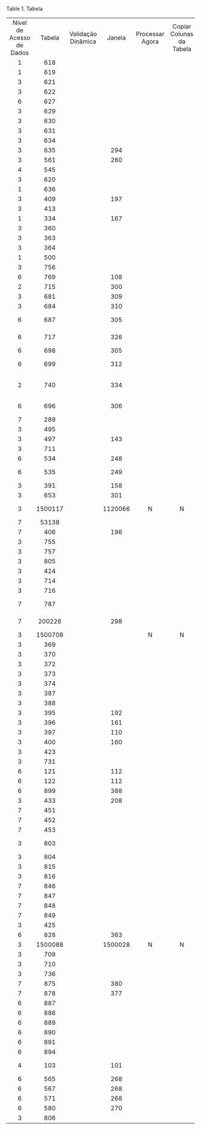 <div id="d81740e1" class="table">

<div class="table-title">

Table 1. Tabela

</div>

<div class="table-contents">

|                          |         |                    |         |                 |                          |                           |              |                                                       |                  |                  |                 |                           |                                         |                      |             |                      |        |           |                                       |              |                 |                     |                                 |
| :----------------------: | :-----: | :----------------: | :-----: | :-------------: | :----------------------: | :-----------------------: | :----------: | :---------------------------------------------------: | :--------------: | :--------------: | :-------------: | :-----------------------: | :-------------------------------------: | :------------------: | :---------: | :------------------: | :----: | :-------: | :-----------------------------------: | :----------: | :-------------: | :-----------------: | :-----------------------------: |
| Nível de Acesso de Dados | Tabela  | Validação Dinâmica | Janela  | Processar Agora | Copiar Colunas da Tabela | Copy Components From View | Excluir View |                       Descrição                       | Tipo de Entidade | Comentário/Ajuda | Importar Tabela | Mantido Centralizadamente | Gerenciamento do Registro de Alterações | Registros Excluíveis | Alto Volume | Segurança Habilitada | Exibir | Seqüência |                 Nome                  | Janela de PC | Processar Agora | Lista de Replicação |      Nome da Tabela no BD       |
|            1             |   618   |                    |         |                 |                          |                           |              |                  Project Print View                   |        D         |                  |                 |           true            |                  false                  |         true         |    false    |        false         |  true  |    150    |         C\_Project\_Header\_v         |              |                 |          L          |      C\_Project\_Header\_v      |
|            1             |   619   |                    |         |                 |                          |                           |              |                  Project Print View                   |        D         |                  |                 |           true            |                  false                  |         true         |    false    |        false         |  true  |    150    |        C\_Project\_Details\_v         |              |                 |          L          |     C\_Project\_Details\_v      |
|            3             |   621   |                    |         |                 |                          |                           |              |                                                       |        D         |                  |                 |           true            |                  false                  |        false         |    false    |        false         |  true  |    150    |            Asset Delivery             |              |                 |          L          |       RV\_Asset\_Delivery       |
|            3             |   622   |                    |         |                 |                          |                           |              |                                                       |        D         |                  |                 |           true            |                  false                  |        false         |    false    |        false         |  true  |    150    |            Asset Customer             |              |                 |          L          |       RV\_Asset\_Customer       |
|            6             |   627   |                    |         |                 |                          |                           |              |                                                       |        D         |                  |                 |           true            |                  false                  |         true         |    false    |        false         | false  |    145    |          AD\_Private\_Access          |              |                 |          L          |       AD\_Private\_Access       |
|            3             |   629   |                    |         |                 |                          |                           |              |                                                       |        D         |                  |                 |           true            |                  false                  |        false         |    false    |        false         |  true  |    150    |            Mat Transaction            |              |                 |          L          |         RV\_Transaction         |
|            3             |   630   |                    |         |                 |                          |                           |              |                                                       |        D         |                  |                 |           true            |                  false                  |        false         |    false    |        false         |  true  |    150    |           Warehouse Storage           |              |                 |          L          |           RV\_Storage           |
|            3             |   631   |                    |         |                 |                          |                           |              |                                                       |        D         |                  |                 |           true            |                  false                  |         true         |    false    |        false         | false  |    145    |               T\_Aging                |              |                 |          L          |            T\_Aging             |
|            3             |   634   |                    |         |                 |                          |                           |              |                    Click by Month                     |        D         |                  |                 |           true            |                  false                  |        false         |    false    |        false         |  true  |    150    |              Click Month              |              |                 |          L          |        RV\_Click\_Month         |
|            3             |   635   |                    |   294   |                 |                          |                           |              |                                                       |        D         |                  |                 |           true            |                  false                  |        false         |    false    |        false         |  true  |    150    |              Not Posted               |              |                 |          L          |          RV\_UnPosted           |
|            3             |   561   |                    |   260   |                 |                          |                           |              |                                                       |        D         |                  |                 |           true            |                  false                  |         true         |    false    |        false         | false  |    145    |         M\_AttributeInstance          |              |                 |          L          |      M\_AttributeInstance       |
|            4             |   545   |                    |         |                 |                          |                           |              |                                                       |        D         |                  |                 |           true            |                  false                  |         true         |    false    |        false         | false  |    145    |          T\_ReportStatement           |              |                 |          L          |       T\_ReportStatement        |
|            3             |   620   |                    |         |                 |                          |                           |              |                                                       |        D         |                  |                 |           true            |                  false                  |        false         |    false    |        false         |  true  |    150    |             Project Cycle             |              |                 |          L          |        RV\_ProjectCycle         |
|            1             |   636   |                    |         |                 |                          |                           |              |                                                       |        D         |                  |                 |           true            |                  false                  |         true         |    false    |        false         | false  |    145    |       M\_TransactionAllocation        |              |                 |          L          |    M\_TransactionAllocation     |
|            3             |   409   |                    |   197   |                 |                          |                           |              |                                                       |        D         |                  |                 |           true            |                  false                  |        false         |    false    |        false         | false  |    145    |           C\_CashBook\_Acct           |              |                 |          L          |        C\_CashBook\_Acct        |
|            3             |   413   |                    |         |                 |                          |                           |              |                                                       |        D         |                  |                 |           true            |                  false                  |        false         |    false    |        false         |  true  |    150    |               Open Item               |              |                 |          L          |          RV\_OpenItem           |
|            1             |   334   |                    |   167   |                 |                          |                           |              |                                                       |        D         |                  |                 |           true            |                  false                  |         true         |    false    |        false         | false  |    145    |             C\_InvoiceTax             |     183      |                 |          L          |          C\_InvoiceTax          |
|            3             |   360   |                    |         |                 |                          |                           |              |                  Order %26 Line View                  |        D         |                  |                 |           true            |                  false                  |        false         |    false    |        false         |  true  |    150    |             Order Detail              |              |                 |          L          |         RV\_OrderDetail         |
|            3             |   363   |                    |         |                 |                          |                           |              |                                                       |        D         |                  |                 |           true            |                  false                  |        false         |    false    |        false         |  true  |    150    |            Transaction Sum            |              |                 |          L          |     RV\_M\_Transaction\_Sum     |
|            3             |   364   |                    |         |                 |                          |                           |              |                                                       |        D         |                  |                 |           true            |                  false                  |         true         |    false    |        false         | false  |    145    |             T\_Replenish              |              |                 |          L          |          T\_Replenish           |
|            1             |   500   |                    |         |                 |                          |                           |              |                  Shipment Print View                  |        D         |                  |                 |           true            |                  false                  |        false         |    false    |        false         |  true  |    150    |       Shipment/Receipt Header v       |              |                 |          L          |       M\_InOut\_Header\_v       |
|            3             |   756   |                    |         |                 |                          |                           |              |                                                       |        D         |                  |                 |           true            |                  false                  |        false         |    false    |        false         |  true  |    150    |             BPartnerOpen              |              |                 |          L          |        RV\_BPartnerOpen         |
|            6             |   769   |                    |   108   |                 |                          |                           |              |                                                       |        D         |                  |        N        |           true            |                  false                  |        false         |    false    |        false         | false  |    145    |          AD\_User\_OrgAccess          |              |                 |          L          |       AD\_User\_OrgAccess       |
|            2             |   715   |                    |   300   |                 |                          |                           |              |                                                       |        D         |                  |                 |           true            |                  false                  |         true         |    false    |        false         | false  |    145    |         Registration Product          |              |                 |          L          |     A\_RegistrationProduct      |
|            3             |   681   |                    |   309   |                 |                          |                           |              |                                                       |        D         |                  |                 |           true            |                  false                  |         true         |    false    |        false         | false  |    135    |               B\_Seller               |              |                 |          L          |            B\_Seller            |
|            3             |   684   |                    |   310   |                 |                          |                           |              |                                                       |        D         |                  |                 |           true            |                  false                  |         true         |    false    |        false         | false  |    135    |               B\_Buyer                |              |                 |          L          |            B\_Buyer             |
|            6             |   687   |                    |   305   |                 |                          |                           |              |       Result of the execution of the Scheduler        |        D         |                  |                 |           true            |                  false                  |         true         |    false    |        false         | false  |    145    |             Scheduler Log             |              |                 |          L          |        AD\_SchedulerLog         |
|            6             |   717   |                    |   326   |                 |                          |                           |              |              Log of Access to the System              |        D         |                  |                 |           true            |                  false                  |         true         |    false    |        false         | false  |    145    |              Access Log               |              |                 |          L          |          AD\_AccessLog          |
|            6             |   698   |                    |   305   |                 |                          |                           |              |                                                       |        D         |                  |                 |           true            |                  false                  |         true         |    false    |        false         | false  |    145    |          AD\_Scheduler\_Para          |              |                 |          L          |       AD\_Scheduler\_Para       |
|            6             |   699   |                    |   312   |                 |                          |                           |              |    Result of the execution of the Alert Processor     |        D         |                  |                 |           true            |                  false                  |         true         |    false    |        false         | false  |    145    |          Alert Processor Log          |              |                 |          L          |      AD\_AlertProcessorLog      |
|            2             |   740   |                    |   334   |                 |                          |                           |              | Material Shipment or Receipt Confirmation Import Line |        D         |                  |                 |           true            |                  false                  |         true         |    false    |        false         | false  |    145    | Ship/Receipt Confirmation Import Line |              |                 |          L          |       I\_InOutLineConfirm       |
|            6             |   696   |                    |   306   |                 |                          |                           |              |   Result of the execution of the Workflow Processor   |        D         |                  |                 |           true            |                  false                  |         true         |    false    |        false         | false  |    145    |        Workflow Processorl Log        |              |                 |          L          |    AD\_WorkflowProcessorLog     |
|            7             |   289   |                    |         |                 |                          |                           |              |                                                       |        D         |                  |                 |           true            |                  false                  |         true         |    false    |        false         | false  |    145    |               Tree Node               |              |                 |          L          |          AD\_TreeNode           |
|            3             |   495   |                    |         |                 |                          |                           |              |                  Invoice Print View                   |        D         |                  |                 |           true            |                  false                  |        false         |    false    |        false         |  true  |    150    |        C\_Invoice\_LineTax\_v         |              |                 |          L          |     C\_Invoice\_LineTax\_v      |
|            3             |   497   |                    |   143   |                 |                          |                           |              |                   Order Print View                    |        D         |                  |                 |           true            |                  false                  |        false         |    false    |        false         |  true  |    150    |          Order LineTax Print          |     181      |                 |          L          |      C\_Order\_LineTax\_v       |
|            3             |   711   |                    |         |                 |                          |                           |              |                                                       |        D         |                  |                 |           true            |                  false                  |        false         |    false    |        false         |  true  |    150    |              Requisition              |              |                 |          L          |       RV\_M\_Requisition        |
|            6             |   534   |                    |   248   |                 |                          |                           |              |                 Import Account Value                  |        D         |                  |                 |           true            |                  false                  |         true         |    false    |        false         | false  |    145    |            Import Account             |              |                 |          L          |         I\_ElementValue         |
|            6             |   535   |                    |   249   |                 |                          |                           |              |             Import Report Line Set values             |        D         |                  |                 |           true            |                  false                  |         true         |    false    |        false         | false  |    145    |        Import Report Line Set         |              |                 |          L          |          I\_ReportLine          |
|            3             |   391   |                    |   158   |                 |                          |                           |              |                                                       |        D         |                  |                 |           true            |                  false                  |        false         |    false    |        false         | false  |    145    |         C\_BankAccount\_Acct          |              |                 |          L          |      C\_BankAccount\_Acct       |
|            3             |   653   |                    |   301   |                 |                          |                           |              |                                                       |        D         |                  |                 |           true            |                  false                  |         true         |    false    |        false         | false  |    145    |         A\_RegistrationValue          |              |                 |          L          |      A\_RegistrationValue       |
|            3             | 1500117 |                    | 1120066 |        N        |            N             |                           |              |       Primary Key : COF\_C\_Sped\_Contabil\_Org       |       COFF       |                  |        N        |           true            |                  false                  |         true         |    false    |        false         | false  |     0     |    COF\_C\_Sped\_Contabil\_Org\_ID    |              |                 |          L          |   COF\_C\_Sped\_Contabil\_Org   |
|            7             |  53138  |                    |         |                 |                          |                           |              |                                                       |        D         |                  |        N        |           true            |                  true                   |        false         |    false    |        false         | false  |           |           A\_Asset\_Use\_ID           |              |                 |          L          |          A\_Asset\_Use          |
|            7             |   406   |                    |   196   |                 |                          |                           |              |                                                       |        D         |                  |                 |           true            |                  false                  |         true         |    false    |        false         | false  |    145    |         AD\_Attribute\_Value          |              |                 |          L          |      AD\_Attribute\_Value       |
|            3             |   755   |                    |         |                 |                          |                           |              |                                                       |        D         |                  |                 |           true            |                  false                  |        false         |    false    |        false         |  true  |    150    |                Payment                |              |                 |          L          |           RV\_Payment           |
|            3             |   757   |                    |         |                 |                          |                           |              |                                                       |        D         |                  |                 |           true            |                  false                  |        false         |    false    |        false         |  true  |    150    |         Commission Run Detail         |              |                 |          L          |     RV\_CommissionRunDetail     |
|            3             |   805   |                    |         |                 |                          |                           |              |                                                       |        D         |                  |        N        |           true            |                  false                  |        false         |    false    |        false         |  true  |    150    |             Product Costs             |              |                 |          L          |            RV\_Cost             |
|            3             |   424   |                    |         |                 |                          |                           |              |                                                       |        D         |                  |                 |           true            |                  false                  |        false         |    false    |        false         |  true  |    150    |              InvoiceLine              |              |                 |          L          |       RV\_C\_InvoiceLine        |
|            3             |   714   |                    |         |                 |                          |                           |              |                                                       |        D         |                  |                 |           true            |                  false                  |         true         |    false    |        false         | false  |    145    |       T\_DistributionRunDetail        |              |                 |          L          |    T\_DistributionRunDetail     |
|            3             |   716   |                    |         |                 |                          |                           |              |                                                       |        D         |                  |                 |           true            |                  false                  |        false         |    false    |        false         |  true  |    150    |            Asset SumMonth             |              |                 |          L          |       RV\_Asset\_SumMonth       |
|            7             |   787   |                    |         |                 |                          |                           |              |           Recipient of Requests with Source           |        D         |                  |        N        |           true            |                  false                  |        false         |    false    |        false         |  true  |    150    |            Request Updates            |              |                 |          L          |       RV\_RequestUpdates        |
|            7             | 200226  |                    |   298   |                 |                          |                           |              |      Approvers of the Workflow Process Activity       |        D         |                  |                 |           true            |                  false                  |        false         |    false    |        false         | false  |    145    |      Workflow Activity Approver       |              |      false      |          L          |    AD\_WF\_ActivityApprover     |
|            3             | 1500708 |                    |         |        N        |            N             |             N             |      N       |                                                       |    BRERP0001     |                  |        N        |           true            |                  true                   |        false         |    false    |        false         |  true  |     0     |            Period Control             |              |      false      |          L          |        RV\_PeriodControl        |
|            3             |   369   |                    |         |                 |                          |                           |              |                                                       |        D         |                  |                 |           true            |                  false                  |        false         |    false    |        false         |  true  |    150    |              Invoice Day              |              |                 |          L          |       RV\_C\_Invoice\_Day       |
|            3             |   370   |                    |         |                 |                          |                           |              |                                                       |        D         |                  |                 |           true            |                  false                  |        false         |    false    |        false         |  true  |    150    |             Invoice Month             |              |                 |          L          |      RV\_C\_Invoice\_Month      |
|            3             |   372   |                    |         |                 |                          |                           |              |                                                       |        D         |                  |                 |           true            |                  false                  |        false         |    false    |        false         |  true  |    150    |           Invoice ProdWeek            |              |                 |          L          |    RV\_C\_Invoice\_ProdWeek     |
|            3             |   373   |                    |         |                 |                          |                           |              |                                                       |        D         |                  |                 |           true            |                  false                  |        false         |    false    |        false         |  true  |    150    |          Invoice VendorMonth          |              |                 |          L          |   RV\_C\_Invoice\_VendorMonth   |
|            3             |   374   |                    |         |                 |                          |                           |              |                                                       |        D         |                  |                 |           true            |                  false                  |        false         |    false    |        false         |  true  |    150    |             Invoice Week              |              |                 |          L          |      RV\_C\_Invoice\_Week       |
|            3             |   387   |                    |         |                 |                          |                           |              |                                                       |        D         |                  |                 |           true            |                  false                  |        false         |    false    |        false         |  true  |    150    |        Invoice CustomerProdQtr        |              |                 |          L          | RV\_C\_Invoice\_CustomerProdQtr |
|            3             |   388   |                    |         |                 |                          |                           |              |                                                       |        D         |                  |                 |           true            |                  false                  |        false         |    false    |        false         |  true  |    150    |        Invoice CustomerVendQtr        |              |                 |          L          | RV\_C\_Invoice\_CustomerVendQtr |
|            3             |   395   |                    |   192   |                 |                          |                           |              |                                                       |        D         |                  |                 |           true            |                  false                  |        false         |    false    |        false         | false  |    145    |      Business Partner Group Acct      |              |                 |          L          |       C\_BP\_Group\_Acct        |
|            3             |   396   |                    |   161   |                 |                          |                           |              |                                                       |        D         |                  |                 |           true            |                  false                  |        false         |    false    |        false         | false  |    145    |            C\_Charge\_Acct            |              |                 |          L          |         C\_Charge\_Acct         |
|            3             |   397   |                    |   110   |                 |                          |                           |              |                                                       |        D         |                  |                 |           true            |                  false                  |         true         |    false    |        false         | false  |    145    |           C\_InterOrg\_Acct           |              |                 |          L          |        C\_InterOrg\_Acct        |
|            3             |   400   |                    |   160   |                 |                          |                           |              |                                                       |        D         |                  |                 |           true            |                  false                  |        false         |    false    |        false         | false  |    145    |         C\_Withholding\_Acct          |              |                 |          L          |      C\_Withholding\_Acct       |
|            3             |   423   |                    |         |                 |                          |                           |              |                                                       |        D         |                  |                 |           true            |                  false                  |        false         |    false    |        false         |  true  |    150    |                Invoice                |              |                 |          L          |         RV\_C\_Invoice          |
|            3             |   731   |                    |         |                 |                          |                           |              |                                                       |        D         |                  |                 |           true            |                  false                  |        false         |    false    |        false         |  true  |    150    |          InOut Line Confirm           |              |                 |          L          |      RV\_InOutLineConfirm       |
|            6             |   121   |                    |   112   |                 |                          |                           |              |                                                       |        D         |                  |                 |           true            |                  false                  |        false         |    false    |        false         | false  |    145    |          AD\_Sequence\_Audit          |              |                 |          L          |       AD\_Sequence\_Audit       |
|            6             |   122   |                    |   112   |                 |                          |                           |              |                                                       |        D         |                  |                 |           true            |                  false                  |        false         |    false    |        false         | false  |    145    |           AD\_Sequence\_No            |              |                 |          L          |        AD\_Sequence\_No         |
|            6             |   899   |                    |   388   |                 |                          |                           |              |                                                       |        D         |                  |        N        |           true            |                  false                  |         true         |    true     |        false         | false  |     0     |               Index Log               |              |                 |          L          |           K\_IndexLog           |
|            3             |   433   |                    |   208   |                 |                          |                           |              |                                                       |        D         |                  |                 |           true            |                  false                  |         true         |    false    |        false         | false  |    145    |             C\_CyclePhase             |              |                 |          L          |          C\_CyclePhase          |
|            7             |   451   |                    |         |                 |                          |                           |              |                                                       |        D         |                  |                 |           true            |                  false                  |         true         |    false    |        false         | false  |    145    |             Tree Node BP              |              |                 |          L          |         AD\_TreeNodeBP          |
|            7             |   452   |                    |         |                 |                          |                           |              |                                                       |        D         |                  |                 |           true            |                  false                  |         true         |    false    |        false         | false  |    145    |             Tree Node MM              |              |                 |          L          |         AD\_TreeNodeMM          |
|            7             |   453   |                    |         |                 |                          |                           |              |                                                       |        D         |                  |                 |           true            |                  false                  |         true         |    false    |        false         | false  |    145    |             Tree Node PR              |              |                 |          L          |         AD\_TreeNodePR          |
|            3             |   803   |                    |         |                 |                          |                           |              |   Gain/Loss - actual data shown id T\_InvoiceGL\_v    |        D         |                  |                 |           true            |                  false                  |         true         |    false    |        false         | false  |    145    |             T\_InvoiceGL              |              |                 |          L          |          T\_InvoiceGL           |
|            3             |   804   |                    |         |                 |                          |                           |              |                       Gain/Loss                       |        D         |                  |                 |           true            |                  false                  |        false         |    false    |        false         |  true  |    150    |            T\_InvoiceGL\_v            |              |                 |          L          |         T\_InvoiceGL\_v         |
|            3             |   815   |                    |         |                 |                          |                           |              |                                                       |        D         |                  |        N        |           true            |                  false                  |        false         |    false    |        false         |  true  |    150    |           M\_InOutLineMA\_v           |              |                 |          L          |        M\_InOutLineMA\_v        |
|            3             |   816   |                    |         |                 |                          |                           |              |                                                       |        D         |                  |        N        |           true            |                  false                  |        false         |    false    |        false         |  true  |    150    |         M\_MovementLineMA\_v          |              |                 |          L          |      M\_MovementLineMA\_v       |
|            7             |   846   |                    |         |                 |                          |                           |              |                                                       |        D         |                  |        N        |           true            |                  false                  |        false         |    false    |        false         | false  |     0     |          Tree Node CM Media           |              |                 |          L          |         AD\_TreeNodeCMM         |
|            7             |   847   |                    |         |                 |                          |                           |              |                                                       |        D         |                  |        N        |           true            |                  false                  |        false         |    false    |        false         | false  |     0     |          Tree Node CM Stage           |              |                 |          L          |         AD\_TreeNodeCMS         |
|            7             |   848   |                    |         |                 |                          |                           |              |                                                       |        D         |                  |        N        |           true            |                  false                  |        false         |    false    |        false         | false  |     0     |         Tree Node CM Template         |              |                 |          L          |         AD\_TreeNodeCMT         |
|            7             |   849   |                    |         |                 |                          |                           |              |                  User defined tree 4                  |        D         |                  |        N        |           true            |                  false                  |        false         |    false    |        false         | false  |     0     |           Tree Node User 4            |              |                 |          L          |         AD\_TreeNodeU4          |
|            3             |   425   |                    |         |                 |                          |                           |              |                 With Product\_PO info                 |        D         |                  |                 |           true            |                  false                  |        false         |    false    |        false         |  true  |    150    |            Mat Transaction            |              |                 |          L          |       RV\_M\_Transaction        |
|            6             |   828   |                    |   363   |                 |                          |                           |              |                                                       |        D         |                  |        N        |           true            |                  false                  |         true         |    false    |        false         | false  |    145    |             System Issue              |              |                 |          L          |            AD\_Issue            |
|            3             | 1500088 |                    | 1500028 |        N        |            N             |                           |              |                 Primary Key : Survey                  |    BRERP0001     |                  |        N        |           true            |                  false                  |         true         |    false    |        false         | false  |     0     |          COF\_R\_Survey\_ID           |              |                 |          L          |         COF\_R\_Survey          |
|            3             |   709   |                    |         |                 |                          |                           |              |                                                       |        D         |                  |                 |           true            |                  false                  |        false         |    false    |        false         |  true  |    150    |            RfQ UnAnswered             |              |                 |          L          |     RV\_C\_RfQ\_UnAnswered      |
|            3             |   710   |                    |         |                 |                          |                           |              |                                                       |        D         |                  |                 |           true            |                  false                  |        false         |    false    |        false         |  true  |    150    |             RfQ Response              |              |                 |          L          |       RV\_C\_RfQResponse        |
|            3             |   736   |                    |         |                 |                          |                           |              |                                                       |        D         |                  |                 |           true            |                  false                  |        false         |    false    |        false         |  true  |    150    |              Allocation               |              |                 |          L          |         RV\_Allocation          |
|            7             |   875   |                    |   380   |                 |                          |                           |              |                                                       |        D         |                  |        N        |           true            |                  false                  |         true         |    false    |        false         | false  |     0     |           Chat Type Update            |              |                 |          L          |       CM\_ChatTypeUpdate        |
|            7             |   878   |                    |   377   |                 |                          |                           |              |                                                       |        D         |                  |        N        |           true            |                  false                  |         true         |    false    |        false         | false  |     0     |              Chat Update              |              |                 |          L          |         CM\_ChatUpdate          |
|            6             |   887   |                    |         |                 |                          |                           |              |                                                       |        D         |                  |        N        |           true            |                  false                  |         true         |    false    |        false         | false  |     0     |            Web Access Role            |              |                 |          L          |       CM\_AccessListRole        |
|            6             |   886   |                    |         |                 |                          |                           |              |                                                       |        D         |                  |        N        |           true            |                  false                  |         true         |    false    |        false         | false  |     0     |          Web Access BP Group          |              |                 |          L          |      CM\_AccessListBPGroup      |
|            6             |   889   |                    |         |                 |                          |                           |              |                                                       |        D         |                  |        N        |           true            |                  false                  |        false         |    false    |        false         | false  |     0     |           Web Access Stage            |              |                 |          L          |         CM\_AccessStage         |
|            6             |   890   |                    |         |                 |                          |                           |              |                                                       |        D         |                  |        N        |           true            |                  false                  |        false         |    false    |        false         | false  |     0     |           Web Access Media            |              |                 |          L          |         CM\_AccessMedia         |
|            6             |   891   |                    |         |                 |                          |                           |              |                                                       |        D         |                  |        N        |           true            |                  false                  |        false         |    false    |        false         | false  |     0     |        Web Access NewsChannel         |              |                 |          L          |      CM\_AccessNewsChannel      |
|            6             |   894   |                    |         |                 |                          |                           |              |                                                       |        D         |                  |        N        |           true            |                  false                  |        false         |    false    |        false         | false  |     0     |            Web Access Log             |              |                 |          L          |        CM\_WebAccessLog         |
|            4             |   103   |                    |   101   |                 |                          |                           |              |              Reference Table Definitions              |        D         |                  |                 |           true            |                  false                  |         true         |    false    |        false         | false  |    145    |            AD\_Ref\_Table             |              |                 |          L          |         AD\_Ref\_Table          |
|            6             |   565   |                    |   268   |                 |                          |                           |              |                                                       |        D         |                  |                 |           true            |                  false                  |         true         |    false    |        false         | false  |    145    |           AD\_Table\_Access           |              |                 |          L          |        AD\_Table\_Access        |
|            6             |   567   |                    |   268   |                 |                          |                           |              |                                                       |        D         |                  |                 |           true            |                  false                  |         true         |    false    |        false         | false  |    145    |          AD\_Record\_Access           |              |                 |          L          |       AD\_Record\_Access        |
|            6             |   571   |                    |   268   |                 |                          |                           |              |                                                       |        D         |                  |                 |           true            |                  false                  |         true         |    false    |        false         | false  |    145    |          AD\_Column\_Access           |              |                 |          L          |       AD\_Column\_Access        |
|            6             |   580   |                    |   270   |                 |                          |                           |              |                  Log of data changes                  |        D         |                  |                 |           true            |                  false                  |         true         |    true     |        false         | false  |    145    |              Change Log               |              |                 |          L          |          AD\_ChangeLog          |
|            3             |   806   |                    |         |                 |                          |                           |              |                                                       |        D         |                  |        N        |           true            |                  false                  |        false         |    false    |        false         |  true  |    150    |         Product Cost Summary          |              |                 |          L          |         RV\_CostSummary         |

</div>

</div>
